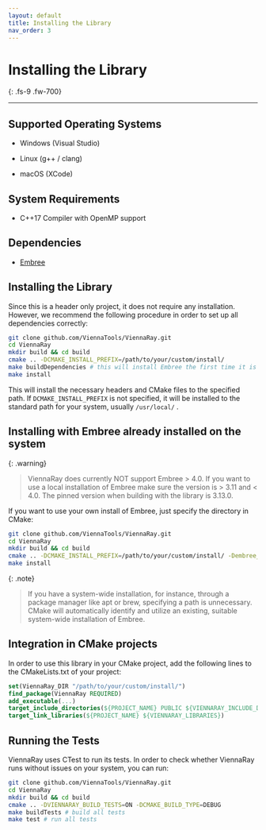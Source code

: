 ```yaml
---
layout: default
title: Installing the Library
nav_order: 3
---
```


# Installing the Library
{: .fs-9 .fw-700}

---

## Supported Operating Systems

* Windows (Visual Studio)

* Linux (g++ / clang)

* macOS (XCode)

## System Requirements

* C++17 Compiler with OpenMP support

## Dependencies

* [Embree](https://www.embree.org/)

## Installing the Library

Since this is a header only project, it does not require any installation. However, we recommend the following procedure in order to set up all dependencies correctly:

```bash
git clone github.com/ViennaTools/ViennaRay.git
cd ViennaRay
mkdir build && cd build
cmake .. -DCMAKE_INSTALL_PREFIX=/path/to/your/custom/install/
make buildDependencies # this will install Embree the first time it is called and might take a while
make install
```

This will install the necessary headers and CMake files to the specified path. If `DCMAKE_INSTALL_PREFIX` is not specified, it will be installed to the standard path for your system, usually `/usr/local/` .

## Installing with Embree already installed on the system

{: .warning}
> ViennaRay does currently NOT support Embree > 4.0. If you want to use a local installation of Embree make sure the version is > 3.11 and < 4.0. The pinned version when building with the library is 3.13.0.

If you want to use your own install of Embree, just specify the directory in CMake:

```bash
git clone github.com/ViennaTools/ViennaRay.git
cd ViennaRay
mkdir build && cd build
cmake .. -DCMAKE_INSTALL_PREFIX=/path/to/your/custom/install/ -Dembree_DIR=/path/to/embree/install
make install
```

{: .note}
> If you have a system-wide installation, for instance, through a package manager like apt or brew, specifying a path is unnecessary. CMake will automatically identify and utilize an existing, suitable system-wide installation of Embree.

## Integration in CMake projects

In order to use this library in your CMake project, add the following lines to the CMakeLists.txt of your project:

```CMake
set(ViennaRay_DIR "/path/to/your/custom/install/")
find_package(ViennaRay REQUIRED)
add_executable(...)
target_include_directories(${PROJECT_NAME} PUBLIC ${VIENNARAY_INCLUDE_DIRS})
target_link_libraries(${PROJECT_NAME} ${VIENNARAY_LIBRARIES})
```

## Running the Tests

ViennaRay uses CTest to run its tests.
In order to check whether ViennaRay runs without issues on your system, you can run:

```bash
git clone github.com/ViennaTools/ViennaRay.git
cd ViennaRay
mkdir build && cd build
cmake .. -DVIENNARAY_BUILD_TESTS=ON -DCMAKE_BUILD_TYPE=DEBUG
make buildTests # build all tests
make test # run all tests
```